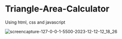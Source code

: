# Triangle-Area-Calculator
Using html, css and javascript

![screencapture-127-0-0-1-5500-2023-12-12-12_18_26](https://github.com/anjanadave/Triangle-Area-Calculator/assets/138798176/600715bf-7c75-4d53-b0d7-059c24add31a)

